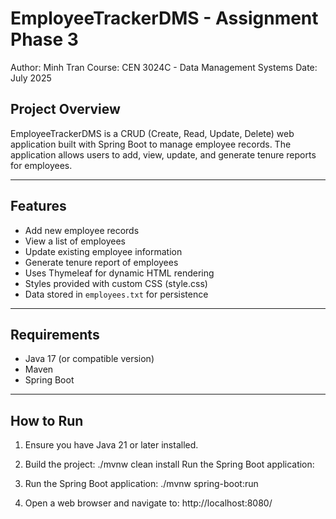 # EmployeeTrackerDMS - Assignment Phase 3

Author: Minh Tran
Course: CEN 3024C - Data Management Systems
Date: July 2025

## Project Overview
EmployeeTrackerDMS is a CRUD (Create, Read, Update, Delete) web application built with Spring Boot to manage employee records. The application allows users to add, view, update, and generate tenure reports for employees.

---

## Features

- Add new employee records
- View a list of employees
- Update existing employee information
- Generate tenure report of employees
- Uses Thymeleaf for dynamic HTML rendering
- Styles provided with custom CSS (style.css)
- Data stored in `employees.txt` for persistence

---

## Requirements

- Java 17 (or compatible version)
- Maven
- Spring Boot

---

## How to Run

1. Ensure you have Java 21 or later installed.

2. Build the project:
./mvnw clean install
Run the Spring Boot application:

3. Run the Spring Boot application:
./mvnw spring-boot:run

4. Open a web browser and navigate to:
http://localhost:8080/














